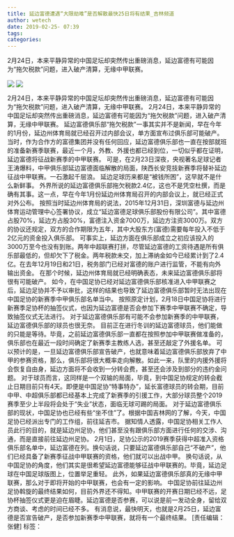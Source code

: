 ```yaml
---
title: 延边富德遭遇“大限劫难”是否解散最快25日将有结果_吉林频道
author: wetech
date: 2019-02-25- 07:39
tags: 
categories: 
---
```

2月24日，本来平静异常的中国足坛却突然传出重磅消息，延边富德有可能因为“拖欠税款”问题，进入破产清算，无缘中甲联赛。
<!-- more -->
                
<img align="center" border="0" src="http://p1.ifengimg.com/a/2019_09/9ad4a898563b1d2_size41_w575_h288.jpeg" />
                
<img align="center" border="0" src="http://p2.ifengimg.com/a/2016/0810/204c433878d5cf9size1_w16_h16.png" />
            
2月24日，本来平静异常的中国足坛却突然传出重磅消息，延边富德有可能因为“拖欠税款”问题，进入破产清算，无缘中甲联赛。
2月24日，本来平静异常的中国足坛却突然传出重磅消息，延边富德有可能因为“拖欠税款”问题，进入破产清算，无缘中甲联赛。
延边富德俱乐部“拖欠税款”一事其实并不是新闻，早在今年的1月份，延边州体育局就已经召开过内部会议，单方面宣布过俱乐部可能破产。当时，作为合作方的富德集团并没有任何回应，延边富德俱乐部也一直在按部就班的准备新赛季联赛，最近一个月，外教、外援也都已经到位，一切似乎都在证明，延边富德将征战新赛季的中甲联赛。
可是，在2月23日深夜，央视著名足球记者王涛爆料，中甲俱乐部延边富德面临解散的局面，陕西长安竞技新赛季将替补延边征战中甲联赛。一石激起千层浪。
延边足球历来都是“被钱所困”，这早就不是什么新鲜事。
外界所说的延边富德俱乐部拖欠税款2.4亿，这也不是凭空杜撰，而是确有其事。这一点，早在今年1月份延边州体育局召开的内部会议上，就已经正式对外公布。
按照当时延边州体育局的说法，2015年12月31日，深圳富德与延边州体育运动管理中心签署协议，成立“延边富德足球俱乐部股份有限公司”。其中富德占股70%，延边方占股30%，富德注入资金7000万，延边方注资3000万。双方的协议还规定，双方的合作期限为五年，其中大股东方(富德)需要每年投入不低于2亿元的资金投入俱乐部。
可事实上，延边方面在俱乐部成立之初应该投入的3000万至今也没有到账。两年中超联赛打拼，尽管延边富德的工资待遇是所有俱乐部最低的，但却欠下了税金。两年税款未交，加上滞纳金如今已经累计到了2.4亿。在去年12月19日和21日，税务部门已经对富德的账户进行监管，不能有向外输出资金。
在那个时候，延边州体育局就已经明确表态，未来延边富德俱乐部将很有可能破产。
如今，在中国足协已经对延边富德俱乐部核准进入中甲联赛之后，延边足协并不予以审批，这样的结果也导致了延边富德俱乐部暂时无法出现在中国足协的新赛季中甲俱乐部名单当中。
按照原定计划，2月18日中国足协将进行新赛季足协杯的抽签仪式，也因为延边富德是否会参加下赛季中甲联赛不确定，导致抽签仪式无法进行。
对于延边富德俱乐部有可能不会参加新赛季的中甲联赛，延边富德俱乐部的球员也很无奈。
目前正在进行冬训的延边富德球员，他们能做的只能是等待。毕竟，之前延边富德俱乐部一直都在按照参加中甲联赛做准备的，俱乐部也在最近一段时间确定了新赛季主教练人选，甚至还敲定了外援名单。
可以预计的是，一旦延边富德俱乐部宣告破产，也就意味着延边富德俱乐部放弃了中甲的参赛资格，那么，俱乐部将很大概率走向解散。如此一来，队里的内援外援将会恢复自由身，延边方面将不会收到一分转会费，甚至还会涉及到部分的违约金问题。
对于球员而言，这同样是一个双输的局面，毕竟，到中国足协规定的转会截止日期目前只有4天。即便是中国足协“特事特办”，延长富德球员的转会期，目前中甲、中超俱乐部都已经基本上完成了新赛季的引援工作，大部分球员整个2019赛季至少上半段将会处于“失业”状态，面临无球可踢的局面。
对于延边富德俱乐部的现状，中国足协也已经有些“坐不住”了。根据中国吉林网的了解，今天，中国足协已经派出专门的工作组，前往延吉市。
据知情人透露，中国足协相关工作人员此行的目的，就是延边州足协，他们甚至没有跟俱乐部方面进行任何的交涉、沟通，而是直接前往延边州足协。
2月1日，足协公示的2019赛季获得中超准入资格俱乐部名单中，延边富德在列。换句话说，只要延边富德俱乐部自己“不破产”，他们已经具备了新赛季征战中甲联赛的资格，他们就可以出战中甲。
换句话说，从中国足协的角度，他们其实是很希望延边富德能够征战中甲联赛的。毕竟，延边足球在中国足球版图上，位置举足重轻。
此外，如果延边富德俱乐部真的无缘中甲联赛，那么对于即将开始的中甲联赛，也会有一定的影响。
中国足协前往延边州足协斡旋的最终结果如何，目前外界还不得知。中甲联赛的开赛日期已经不远，足协杯抽签仪式更是迫在眉睫。延边富德是否参赛，可以说是前一发动全身，留给双方商谈、考虑的时间已经不多。
有消息说，最快明天，也就是2月25日，延边富德是否宣告破产，是否参加新赛季中甲联赛，就将有一个最终结果。
[责任编辑：张健]
标签：
 
 
             
